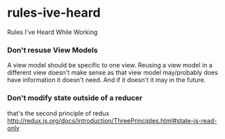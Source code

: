 # rules-ive-heard
Rules I've Heard While Working

### Don't resuse View Models

A view model should be specific to one view.  Reusing a view model in a different view doesn't make sense as that view model may/probably does have information it doesn't need.  And if it doesn't it may in the future.

### Don't modify state outside of a reducer

that's the second principle of redux http://redux.js.org/docs/introduction/ThreePrinciples.html#state-is-read-only
